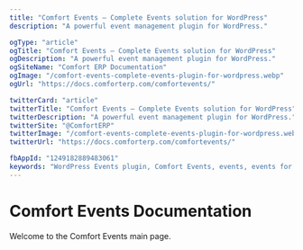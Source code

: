 ```yaml
---
title: "Comfort Events – Complete Events solution for WordPress"
description: "A powerful event management plugin for WordPress."

ogType: "article"
ogTitle: "Comfort Events – Complete Events solution for WordPress"
ogDescription: "A powerful event management plugin for WordPress."
ogSiteName: "Comfort ERP Documentation"
ogImage: "/comfort-events-complete-events-plugin-for-wordpress.webp"
ogUrl: "https://docs.comforterp.com/comfortevents/"

twitterCard: "article"
twitterTitle: "Comfort Events – Complete Events solution for WordPress"
twitterDescription: "A powerful event management plugin for WordPress."
twitterSite: "@ComfortERP"
twitterImage: "/comfort-events-complete-events-plugin-for-wordpress.webp"
twitterUrl: "https://docs.comforterp.com/comfortevents/"

fbAppId: "1249182889483061"
keywords: "WordPress Events plugin, Comfort Events, events, events for wordpress, events plugin for wordpress"
---
```


# Comfort Events Documentation

Welcome to the Comfort Events main page.


